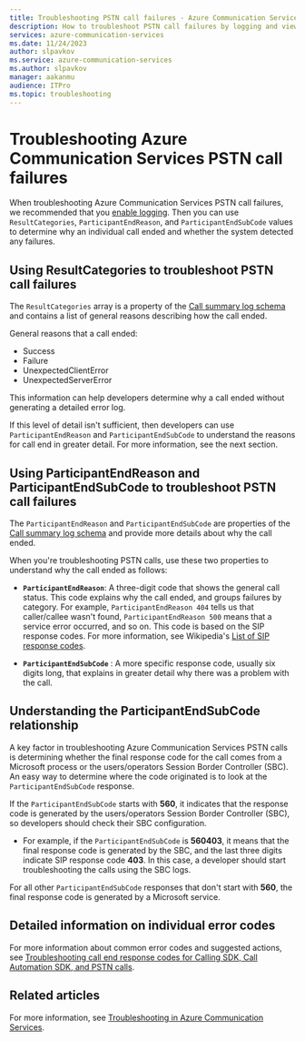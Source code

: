 ```yaml
---
title: Troubleshooting PSTN call failures - Azure Communication Services
description: How to troubleshoot PSTN call failures by logging and viewing call codes.
services: azure-communication-services
ms.date: 11/24/2023
author: slpavkov
ms.service: azure-communication-services
ms.author: slpavkov
manager: aakanmu
audience: ITPro
ms.topic: troubleshooting
---
```

# Troubleshooting Azure Communication Services PSTN call failures

When troubleshooting Azure Communication Services PSTN call failures, we recommended that you [enable logging](../analytics/enable-logging.md). Then you can use `ResultCategories`, `ParticipantEndReason`, and `ParticipantEndSubCode` values to determine why an individual call ended and whether the system detected any failures.

## Using ResultCategories to troubleshoot PSTN call failures

The `ResultCategories` array is a property of the [Call summary log schema](../analytics/logs/voice-and-video-logs.md#call-summary-log-schema) and contains a list of general reasons describing how the call ended.

General reasons that a call ended:

- Success
- Failure
- UnexpectedClientError
- UnexpectedServerError

This information can help developers determine why a call ended without generating a detailed error log.

If this level of detail isn't sufficient, then developers can use `ParticipantEndReason` and `ParticipantEndSubCode` to understand the reasons for call end in greater detail. For more information, see the next section.

## Using ParticipantEndReason and ParticipantEndSubCode to troubleshoot PSTN call failures

The `ParticipantEndReason` and `ParticipantEndSubCode` are properties of the [Call summary log schema](../analytics/logs/voice-and-video-logs.md#call-summary-log-schema) and provide more details about why the call ended.

When you're troubleshooting PSTN calls, use these two properties to understand why the call ended as follows:

- **`ParticipantEndReason`**: A three-digit code that shows the general call status. This code explains why the call ended, and groups failures by category. For example, `ParticipantEndReason 404` tells us that caller/callee wasn't found, `ParticipantEndReason 500` means that a service error occurred, and so on. This code is based on the SIP response codes. For more information, see Wikipedia's [List of SIP response codes](https://en.wikipedia.org/wiki/List_of_SIP_response_codes).

- **`ParticipantEndSubCode`** : A more specific response code, usually six digits long, that explains in greater detail why there was a problem with the call.
  
## Understanding the ParticipantEndSubCode relationship

A key factor in troubleshooting Azure Communication Services PSTN calls is determining whether the final response code for the call comes from a Microsoft process or the users/operators Session Border Controller (SBC). An easy way to determine where the code originated is to look at the `ParticipantEndSubCode` response.

If the `ParticipantEndSubCode` starts with **560**, it indicates that the response code is generated by the users/operators Session Border Controller (SBC), so developers should check their SBC configuration.

- For example, if the `ParticipantEndSubCode` is **560403**, it means that the final response code is generated by the SBC, and the last three digits indicate SIP response code **403**. In this case, a developer should start troubleshooting the calls using the SBC logs.

For all other `ParticipantEndSubCode` responses that don't start with **560**, the final response code is generated by a Microsoft service.

## Detailed information on individual error codes

For more information about common error codes and suggested actions, see [Troubleshooting call end response codes for Calling SDK, Call Automation SDK, and PSTN calls](../../resources/troubleshooting/voice-video-calling/troubleshooting-codes.md).

## Related articles

For more information, see [Troubleshooting in Azure Communication Services](../troubleshooting-info.md).

